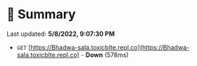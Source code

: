 # 📖 Summary
Last updated: **5/8/2022, 9:07:30 PM**

- `GET` [https://Bhadwa-sala.toxicblte.repl.co](https://Bhadwa-sala.toxicblte.repl.co) - **Down** (578ms)
